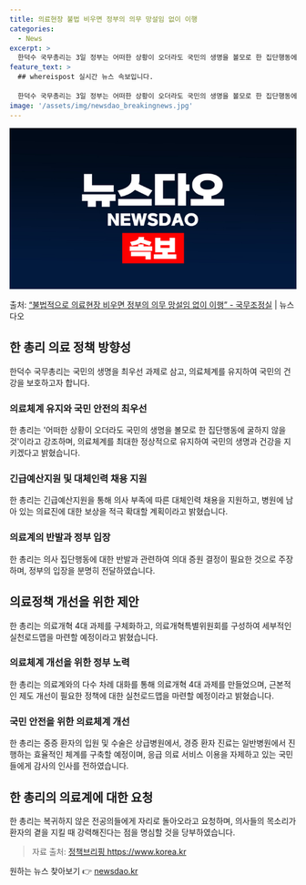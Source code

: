 ```yaml
---
title: 의료현장 불법 비우면 정부의 의무 망설임 없이 이행
categories:
  - News
excerpt: >
  한덕수 국무총리는 3일 정부는 어떠한 상황이 오더라도 국민의 생명을 볼모로 한 집단행동에 굴하지 않을 것이며…
feature_text: >
  ## whereispost 실시간 뉴스 속보입니다.

  한덕수 국무총리는 3일 정부는 어떠한 상황이 오더라도 국민의 생명을 볼모로 한 집단행동에 굴하지 않을 것이며…
image: '/assets/img/newsdao_breakingnews.jpg'
---
```


![뉴스다오 속보](/assets/img/newsdao_breakingnews.jpg)

<p>출처: <a href="https://newsdao.kr/3266" rel="dofollow">“불법적으로 의료현장 비우면 정부의 의무 망설임 없이 이행”  - 국무조정실</a> | 뉴스다오</p>

<h2 data-ke-size="size26">한 총리 의료 정책 방향성</h2>
<p data-ke-size="size16">한덕수 국무총리는 국민의 생명을 최우선 과제로 삼고, 의료체계를 유지하여 국민의 건강을 보호하고자 합니다.</p>

<h3>의료체계 유지와 국민 안전의 최우선</h3>
<p data-ke-size="size16">한 총리는 '어떠한 상황이 오더라도 국민의 생명을 볼모로 한 집단행동에 굴하지 않을 것'이라고 강조하며, 의료체계를 최대한 정상적으로 유지하여 국민의 생명과 건강을 지키겠다고 밝혔습니다.</p>

<h3>긴급예산지원 및 대체인력 채용 지원</h3>
<p data-ke-size="size16">한 총리는 긴급예산지원을 통해 의사 부족에 따른 대체인력 채용을 지원하고, 병원에 남아 있는 의료진에 대한 보상을 적극 확대할 계획이라고 밝혔습니다.</p>

<h3>의료계의 반발과 정부 입장</h3>
<p data-ke-size="size16">한 총리는 의사 집단행동에 대한 반발과 관련하여 의대 증원 결정이 필요한 것으로 주장하며, 정부의 입장을 분명히 전달하였습니다.</p>

<h2 data-ke-size="size26">의료정책 개선을 위한 제안</h2>
<p data-ke-size="size16">한 총리는 의료개혁 4대 과제를 구체화하고, 의료개혁특별위원회를 구성하여 세부적인 실천로드맵을 마련할 예정이라고 밝혔습니다.</p>

<h3>의료체계 개선을 위한 정부 노력</h3>
<p data-ke-size="size16">한 총리는 의료계와의 다수 차례 대화를 통해 의료개혁 4대 과제를 만들었으며, 근본적인 제도 개선이 필요한 정책에 대한 실천로드맵을 마련할 예정이라고 밝혔습니다.</p>

<h3>국민 안전을 위한 의료체계 개선</h3>
<p data-ke-size="size16">한 총리는 중증 환자의 입원 및 수술은 상급병원에서, 경증 환자 진료는 일반병원에서 진행하는 효율적인 체계를 구축할 예정이며, 응급 의료 서비스 이용을 자제하고 있는 국민들에게 감사의 인사를 전하였습니다.</p>

<h2 data-ke-size="size26">한 총리의 의료계에 대한 요청</h2>
<p data-ke-size="size16">한 총리는 복귀하지 않은 전공의들에게 자리로 돌아오라고 요청하며, 의사들의 목소리가 환자의 곁을 지킬 때 강력해진다는 점을 명심할 것을 당부하였습니다.</p>

<blockquote><p data-ke-size="size16">자료 출처: <a href="https://newsdao.kr/3266">정책브리핑 https://www.korea.kr</a></p></blockquote> 

원하는 뉴스 찾아보기 👉 <a href="https://newsdao.kr" rel="dofollow">newsdao.kr</a>


